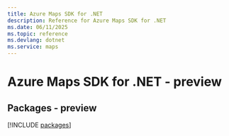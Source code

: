 ```yaml
---
title: Azure Maps SDK for .NET
description: Reference for Azure Maps SDK for .NET
ms.date: 06/11/2025
ms.topic: reference
ms.devlang: dotnet
ms.service: maps
---
```

# Azure Maps SDK for .NET - preview
## Packages - preview
[!INCLUDE [packages](maps-index.md)]